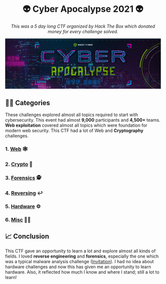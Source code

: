 <h1 align="center">👽 Cyber Apocalypse 2021 👽</h1>
<p align="center"><i>This was a 5 day long CTF organized by Hack The Box which donated money for every challenge solved.</i></p> 

![banner](banner.png)

## 👨‍💻 Categories
These challenges explored almost all topics required to start with cybersecurity. This event had almost **9,000** participants and **4,500+** teams. **Web exploitation** covered almost all topics which were foundation for modern web security. This CTF had a lot of Web and **Cryptography** challenges.

### 1. ️[Web](Web) 🕸 
### 2. [Crypto](Crypto) 🔑  
### 3. [Forensics](Forensics) 🕵️ 
### 4. [Reversing](Reversing) ↩️ 
### 5. [Hardware]() ⚙️ 
### 6. [Misc](Misc)  🐱‍👤 

## 📈 Conclusion
This CTF gave an opportunity to learn a lot and explore almost all kinds of fields. I loved **reverse engineering** and **forensics**, especially the one which was a typical malware analysis challenge ([Invitation](Forensics/Invitation)). I had no idea about hardware challenges and now this has given me an opportunity to learn hardware. Also, it reflected how much I know and where I stand; still a lot to learn!
